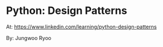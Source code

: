 # Python: Design Patterns
At: https://www.linkedin.com/learning/python-design-patterns

By: Jungwoo Ryoo
